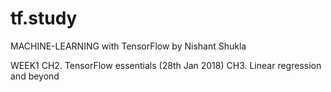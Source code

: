 # tf.study


MACHINE-LEARNING with TensorFlow by Nishant Shukla


WEEK1
  CH2. TensorFlow essentials (28th Jan 2018)
  CH3. Linear regression and beyond

